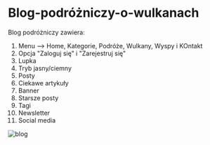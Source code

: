 # Blog-podróżniczy-o-wulkanach

Blog podróżniczy zawiera:
1. Menu --> Home, Kategorie, Podróże, Wulkany, Wyspy i KOntakt
2. Opcja "Zaloguj się" i "Zarejestruj się"
3. Lupka
4. Tryb jasny/ciemny
5. Posty
6. Ciekawe artykuły
7. Banner
8. Starsze posty
9. Tagi
10. Newsletter
11. Social media
    

![blog](https://github.com/user-attachments/assets/9e5da4f3-8313-4f72-b3b1-246d74268627)


